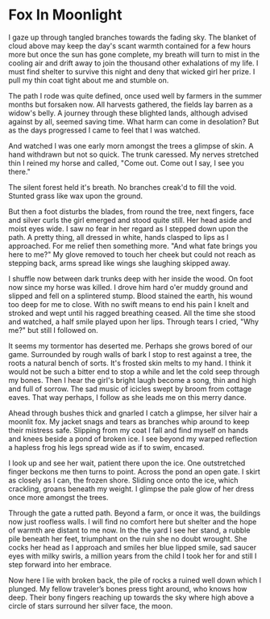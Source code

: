 # Fox In Moonlight

I gaze up through tangled branches towards the fading sky. The blanket of cloud above may keep the day's scant warmth contained for a few hours more but once the sun has gone complete, my breath will turn to mist in the cooling air and drift away to join the thousand other exhalations of my life. I must find shelter to survive this night and deny that wicked girl her prize. I pull my thin coat tight about me and stumble on.

The path I rode was quite defined, once used well by farmers in the summer months but forsaken now. All harvests gathered, the fields lay barren as a widow's belly. A journey through these blighted lands, although advised against by all, seemed saving time. What harm can come in desolation? But as the days progressed I came to feel that I was watched.

And watched I was one early morn amongst the trees a glimpse of skin. A hand withdrawn but not so quick. The trunk caressed. My nerves stretched thin I reined my horse and called, "Come out. Come out I say, I see you there."

The silent forest held it's breath. No branches creak'd to fill the void. Stunted grass like wax upon the ground.

But then a foot disturbs the blades, from round the tree, next fingers, face and silver curls the girl emerged and stood quite still. Her head aside and moist eyes wide. I saw no fear in her regard as I stepped down upon the path. A pretty thing, all dressed in white, hands clasped to lips as I approached. For me relief then something more. "And what fate brings you here to me?" My glove removed to touch her cheek but could not reach as stepping back, arms spread like wings she laughing skipped away.

I shuffle now between dark trunks deep with her inside the wood. On foot now since my horse was killed. I drove him hard o'er muddy ground and slipped and fell on a splintered stump. Blood stained the earth, his wound too deep for me to close. With no swift means to end his pain I knelt and stroked and wept until his ragged breathing ceased. All the time she stood and watched, a half smile played upon her lips. Through tears I cried, "Why me?" but still I followed on.

It seems my tormentor has deserted me. Perhaps she grows bored of our game. Surrounded by rough walls of bark I stop to rest against a tree, the roots a natural bench of sorts. It's frosted skin melts to my hand. I think it would not be such a bitter end to stop a while and let the cold seep through my bones. Then I hear the girl's bright laugh become a song, thin and high and full of sorrow. The sad music of icicles swept by broom from cottage eaves. That way perhaps, I follow as she leads me on this merry dance.

Ahead through bushes thick and gnarled I catch a glimpse, her silver hair a moonlit fox. My jacket snags and tears as branches whip around to keep their mistress safe. Slipping from my coat I fall and find myself on hands and knees beside a pond of broken ice. I see beyond my warped reflection a hapless frog his legs spread wide as if to swim, encased.

I look up and see her wait, patient there upon the ice. One outstretched finger beckons me then turns to point. Across the pond an open gate. I skirt as closely as I can, the frozen shore. Sliding once onto the ice, which crackling, groans beneath my weight. I glimpse the pale glow of her dress once more amongst the trees.

Through the gate a rutted path. Beyond a farm, or once it was, the buildings now just roofless walls. I will find no comfort here but shelter and the hope of warmth are distant to me now. In the the yard I see her stand, a rubble pile beneath her feet, triumphant on the ruin she no doubt wrought. She cocks her head as I approach and smiles her blue lipped smile, sad saucer eyes with milky swirls, a million years from the child I took her for and still I step forward into her embrace.

Now here I lie with broken back, the pile of rocks a ruined well down which I plunged. My fellow traveler’s bones press tight around, who knows how deep. Their bony fingers reaching up towards the sky where high above a circle of stars surround her silver face, the moon.
